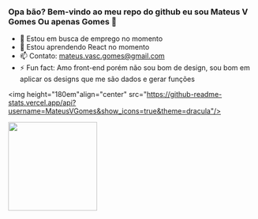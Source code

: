 ### Opa bão? Bem-vindo ao meu repo do github eu sou Mateus V Gomes Ou apenas Gomes 👋


- 🔭 Estou em busca de emprego no momento
- 🌱 Estou aprendendo React no momento
- 📫 Contato: mateus.vasc.gomes@gmail.com
- ⚡ Fun fact: Amo front-end porém não sou bom de design, sou bom em aplicar os designs que me são dados e gerar funções

<div>

<img height="180em"align="center" src="https://github-readme-stats.vercel.app/api?username=MateusVGomes&show_icons=true&theme=dracula"/>
<div>
<img height="180em" align="center" src="https://github-readme-stats.vercel.app/api/top-langs/?username=MateusVGomes&hide_progress=false"/>
</div>
